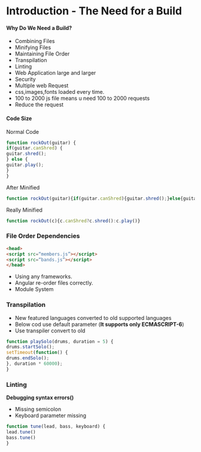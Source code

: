 # Introduction - The Need for a Build

#### Why Do We Need a Build?

- Combining Files
- Minifying Files
- Maintaining File Order
- Transpilation
- Linting
- Web Application large and larger
- Security
- Multiple web Request
- css,images,fonts loaded every time.
- 100 to 2000  js file means u need 100 to 2000 requests
- Reduce the request

#### Code Size

Normal Code
```javascript
function rockOut(guitar) {
if(guitar.canShred) {
guitar.shred();
} else {
guitar.play();
}
}
```

After Minified
```javascript
function rockOut(guitar){if(guitar.canShred){guitar.shred();}else{guitar.play();}}
```

Really Minified
```javascript
function rockOut(c){c.canShred?c.shred():c.play()}
```

### File Order Dependencies

```html
<head>
<script src=“members.js”></script>
<script src=“bands.js”></script>
</head>
```
- Using any frameworks.
- Angular re-order files correctly.
- Module System

### Transpilation

- New featured languages converted to old supported languages
- Below cod use default parameter (**It supports only ECMASCRIPT-6**)
- Use transpiler convert to old
```javascript
function playSolo(drums, duration = 5) {
drums.startSolo();
setTimeout(function() {
drums.endSolo();
}, duration * 60000);
}
```

### Linting

**Debugging syntax errors()**

- Missing semicolon
- Keyboard parameter missing

```javascript
function tune(lead, bass, keyboard) {
lead.tune()
bass.tune()
}
```